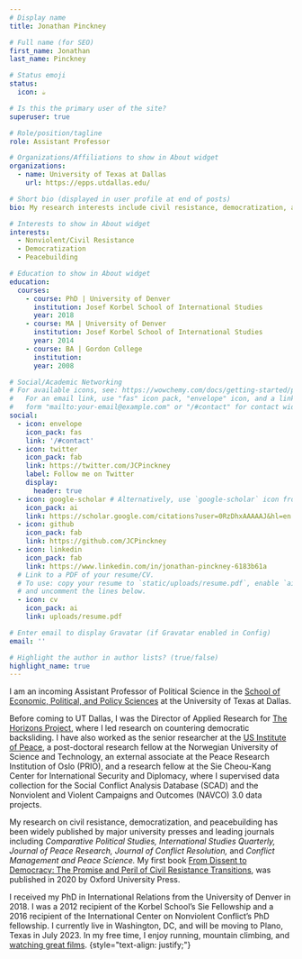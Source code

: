 ```yaml
---
# Display name
title: Jonathan Pinckney

# Full name (for SEO)
first_name: Jonathan
last_name: Pinckney

# Status emoji
status:
  icon: ☕️

# Is this the primary user of the site?
superuser: true

# Role/position/tagline
role: Assistant Professor

# Organizations/Affiliations to show in About widget
organizations:
  - name: University of Texas at Dallas
    url: https://epps.utdallas.edu/

# Short bio (displayed in user profile at end of posts)
bio: My research interests include civil resistance, democratization, and peacebuilding.

# Interests to show in About widget
interests:
  - Nonviolent/Civil Resistance
  - Democratization
  - Peacebuilding

# Education to show in About widget
education:
  courses:
    - course: PhD | University of Denver
      institution: Josef Korbel School of International Studies
      year: 2018
    - course: MA | University of Denver
      institution: Josef Korbel School of International Studies
      year: 2014
    - course: BA | Gordon College
      institution:
      year: 2008

# Social/Academic Networking
# For available icons, see: https://wowchemy.com/docs/getting-started/page-builder/#icons
#   For an email link, use "fas" icon pack, "envelope" icon, and a link in the
#   form "mailto:your-email@example.com" or "/#contact" for contact widget.
social:
  - icon: envelope
    icon_pack: fas
    link: '/#contact'
  - icon: twitter
    icon_pack: fab
    link: https://twitter.com/JCPinckney
    label: Follow me on Twitter
    display:
      header: true
  - icon: google-scholar # Alternatively, use `google-scholar` icon from `ai` icon pack
    icon_pack: ai
    link: https://scholar.google.com/citations?user=0RzDhxAAAAAJ&hl=en
  - icon: github
    icon_pack: fab
    link: https://github.com/JCPinckney
  - icon: linkedin
    icon_pack: fab
    link: https://www.linkedin.com/in/jonathan-pinckney-6183b61a
  # Link to a PDF of your resume/CV.
  # To use: copy your resume to `static/uploads/resume.pdf`, enable `ai` icons in `params.yaml`,
  # and uncomment the lines below.
  - icon: cv
    icon_pack: ai
    link: uploads/resume.pdf

# Enter email to display Gravatar (if Gravatar enabled in Config)
email: ''

# Highlight the author in author lists? (true/false)
highlight_name: true
---
```


I am an incoming Assistant Professor of Political Science in the [School of Economic, Political, and Policy Sciences](https://epps.utdallas.edu/) at the University of Texas at Dallas.

Before coming to UT Dallas, I was the Director of Applied Research for [The Horizons Project](https://www.horizonsproject.us), where I led research on countering democratic backsliding. I have also worked as the senior researcher at the [US Institute of Peace](https://www.usip.org/), a post-doctoral research fellow at the Norwegian University of Science and Technology, an external associate at the Peace Research Institution of Oslo (PRIO), and a research fellow at the Sie Cheou-Kang Center for International Security and Diplomacy, where I supervised data collection for the Social Conflict Analysis Database (SCAD) and the Nonviolent and Violent Campaigns and Outcomes (NAVCO) 3.0 data projects. 

My research on civil resistance, democratization, and peacebuilding has been widely published by major university presses and leading journals including *Comparative Political Studies, International Studies Quarterly, Journal of Peace Research, Journal of Conflict Resolution,* and *Conflict Management and Peace Science.* My first book [From Dissent to Democracy: The Promise and Peril of Civil Resistance Transitions](https://global.oup.com/academic/product/from-dissent-to-democracy-9780190097318?lang=en&cc=us), was published in 2020 by Oxford University Press.

I received my PhD in International Relations from the University of Denver in 2018. I was a 2012 recipient of the Korbel School’s Sie Fellowship and a 2016 recipient of the International Center on Nonviolent Conflict’s PhD fellowship. I currently live in Washington, DC, and will be moving to Plano, Texas in July 2023. In my free time, I enjoy running, mountain climbing, and [watching great films](https://letterboxd.com/jcpinckney/).
{style="text-align: justify;"}

